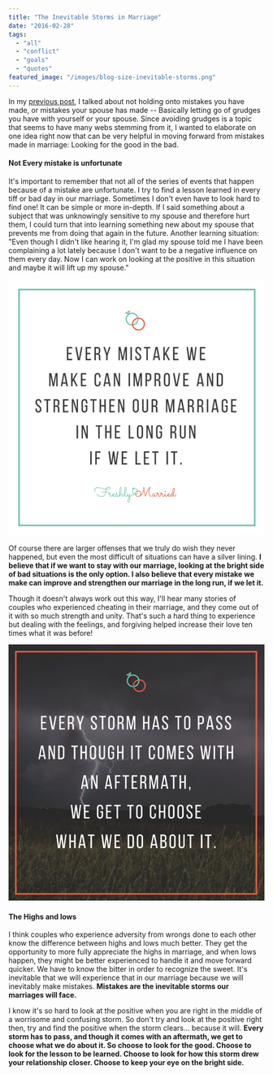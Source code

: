 ```yaml
---
title: "The Inevitable Storms in Marriage"
date: "2016-02-28"
tags:
  - "all"
  - "conflict"
  - "goals"
  - "quotes"
featured_image: "/images/blog-size-inevitable-storms.png"
---
```


In my [previous post](http://freshlymarried.com/theres-no-rewind-button-in-marriage/), I talked about not holding onto mistakes you have made, or mistakes your spouse has made -- Basically letting go of grudges you have with yourself or your spouse. Since avoiding grudges is a topic that seems to have many webs stemming from it, I wanted to elaborate on one idea right now that can be very helpful in moving forward from mistakes made in marriage: Looking for the good in the bad.

#### Not Every mistake is unfortunate

It's important to remember that not all of the series of events that happen because of a mistake are unfortunate. I try to find a lesson learned in every tiff or bad day in our marriage. Sometimes I don't even have to look hard to find one! It can be simple or more in-depth. If I said something about a subject that was unknowingly sensitive to my spouse and therefore hurt them, I could turn that into learning something new about my spouse that prevents me from doing that again in the future. Another learning situation: "Even though I didn't like hearing it, I'm glad my spouse told me I have been complaining a lot lately because I don't want to be a negative influence on them every day. Now I can work on looking at the positive in this situation and maybe it will lift up my spouse."

![keep your eye on the bright side, storms in marriage, the storms  of life, aftermath of storms, aftermath of fights in marriage, fights in marriage, mistakes in marriage, mending mistakes in marriage, mending mistakes, forgiveness in marriage, holding grudges in marriage, grudges in marriage, inevitable things in marriage, choose to look for the good. look for the good, look for the positive, learning lessons in marriage, lessons in marriage, learning experiences in marriage](/images/if-we-let-it.png)

Of course there are larger offenses that we truly do wish they never happened, but even the most difficult of situations can have a silver lining. **I believe that if we want to stay with our marriage, looking at the bright side of bad situations is the only option. I also believe that every mistake we make can improve and strengthen our marriage in the long run, if we let it.**

Though it doesn't always work out this way, I'll hear many stories of couples who experienced cheating in their marriage, and they come out of it with so much strength and unity. That's such a hard thing to experience but dealing with the feelings, and forgiving helped increase their love ten times what it was before!

![keep your eye on the bright side, storms in marriage, the storms of life, aftermath of storms, aftermath of fights in marriage, fights in marriage, mistakes in marriage, mending mistakes in marriage, mending mistakes, forgiveness in marriage, holding grudges in marriage, grudges in marriage, inevitable things in marriage, choose to look for the good. look for the good, look for the positive, learning lessons in marriage, lessons in marriage, learning experiences in marriage](/images/choose-to-look-for-the-good.png)

#### The Highs and lows

I think couples who experience adversity from wrongs done to each other know the difference between highs and lows much better. They get the opportunity to more fully appreciate the highs in marriage, and when lows happen, they might be better experienced to handle it and move forward quicker. We have to know the bitter in order to recognize the sweet. It's inevitable that we will experience that in our marriage because we will inevitably make mistakes. **Mistakes are the inevitable storms our marriages will face.** 

I know it's so hard to look at the positive when you are right in the middle of a worrisome and confusing storm. So don't try and look at the positive right then, try and find the positive when the storm clears... because it will. **Every storm has to pass, and though it comes with an aftermath, we get to choose what we do about it. So choose to look for the good. Choose to look for the lesson to be learned. Choose to look for how this storm drew your relationship closer. Choose to keep your eye on the bright side.**
